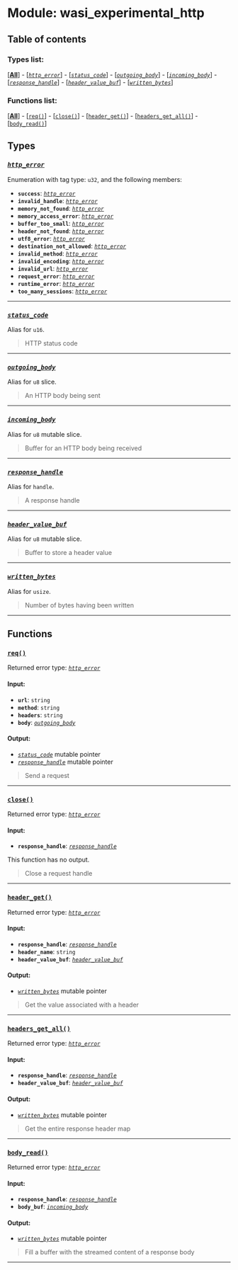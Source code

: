 
# Module: wasi_experimental_http

## Table of contents

### Types list:

[**[All](#types)**] - [_[`http_error`](#http_error)_] - [_[`status_code`](#status_code)_] - [_[`outgoing_body`](#outgoing_body)_] - [_[`incoming_body`](#incoming_body)_] - [_[`response_handle`](#response_handle)_] - [_[`header_value_buf`](#header_value_buf)_] - [_[`written_bytes`](#written_bytes)_]

### Functions list:

[**[All](#functions)**] - [[`req()`](#req)] - [[`close()`](#close)] - [[`header_get()`](#header_get)] - [[`headers_get_all()`](#headers_get_all)] - [[`body_read()`](#body_read)]

## Types

### _[`http_error`](#http_error)_

Enumeration with tag type: `u32`, and the following members:

* **`success`**: _[`http_error`](#http_error)_
* **`invalid_handle`**: _[`http_error`](#http_error)_
* **`memory_not_found`**: _[`http_error`](#http_error)_
* **`memory_access_error`**: _[`http_error`](#http_error)_
* **`buffer_too_small`**: _[`http_error`](#http_error)_
* **`header_not_found`**: _[`http_error`](#http_error)_
* **`utf8_error`**: _[`http_error`](#http_error)_
* **`destination_not_allowed`**: _[`http_error`](#http_error)_
* **`invalid_method`**: _[`http_error`](#http_error)_
* **`invalid_encoding`**: _[`http_error`](#http_error)_
* **`invalid_url`**: _[`http_error`](#http_error)_
* **`request_error`**: _[`http_error`](#http_error)_
* **`runtime_error`**: _[`http_error`](#http_error)_
* **`too_many_sessions`**: _[`http_error`](#http_error)_

---

### _[`status_code`](#status_code)_
Alias for `u16`.


> HTTP status code


---

### _[`outgoing_body`](#outgoing_body)_
Alias for `u8` slice.


> An HTTP body being sent


---

### _[`incoming_body`](#incoming_body)_
Alias for `u8` mutable slice.


> Buffer for an HTTP body being received


---

### _[`response_handle`](#response_handle)_
Alias for `handle`.


> A response handle


---

### _[`header_value_buf`](#header_value_buf)_
Alias for `u8` mutable slice.


> Buffer to store a header value


---

### _[`written_bytes`](#written_bytes)_
Alias for `usize`.


> Number of bytes having been written


---

## Functions

### [`req()`](#req)
Returned error type: _[`http_error`](#http_error)_

#### Input:

* **`url`**: `string`
* **`method`**: `string`
* **`headers`**: `string`
* **`body`**: _[`outgoing_body`](#outgoing_body)_

#### Output:

* _[`status_code`](#status_code)_ mutable pointer
* _[`response_handle`](#response_handle)_ mutable pointer

> Send a request


---

### [`close()`](#close)
Returned error type: _[`http_error`](#http_error)_

#### Input:

* **`response_handle`**: _[`response_handle`](#response_handle)_

This function has no output.

> Close a request handle


---

### [`header_get()`](#header_get)
Returned error type: _[`http_error`](#http_error)_

#### Input:

* **`response_handle`**: _[`response_handle`](#response_handle)_
* **`header_name`**: `string`
* **`header_value_buf`**: _[`header_value_buf`](#header_value_buf)_

#### Output:

* _[`written_bytes`](#written_bytes)_ mutable pointer

> Get the value associated with a header


---

### [`headers_get_all()`](#headers_get_all)
Returned error type: _[`http_error`](#http_error)_

#### Input:

* **`response_handle`**: _[`response_handle`](#response_handle)_
* **`header_value_buf`**: _[`header_value_buf`](#header_value_buf)_

#### Output:

* _[`written_bytes`](#written_bytes)_ mutable pointer

> Get the entire response header map


---

### [`body_read()`](#body_read)
Returned error type: _[`http_error`](#http_error)_

#### Input:

* **`response_handle`**: _[`response_handle`](#response_handle)_
* **`body_buf`**: _[`incoming_body`](#incoming_body)_

#### Output:

* _[`written_bytes`](#written_bytes)_ mutable pointer

> Fill a buffer with the streamed content of a response body


---

